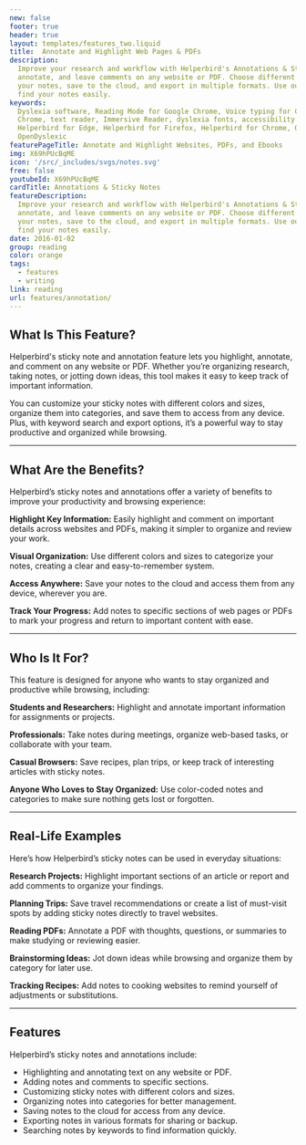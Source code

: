 ```yaml
---
new: false
footer: true
header: true
layout: templates/features_two.liquid
title:  Annotate and Highlight Web Pages & PDFs
description:
  Improve your research and workflow with Helperbird's Annotations & Sticky Notes. Highlight,
  annotate, and leave comments on any website or PDF. Choose different colors and sizes, organize
  your notes, save to the cloud, and export in multiple formats. Use our robust search function to
  find your notes easily.
keywords:
  Dyslexia software, Reading Mode for Google Chrome, Voice typing for Chrome, Text to speech for
  Chrome, text reader, Immersive Reader, dyslexia fonts, accessibility software, dyslexia software,
  Helperbird for Edge, Helperbird for Firefox, Helperbird for Chrome, Opendyslexic for Chrome,
  OpenDyslexic
featurePageTitle: Annotate and Highlight Websites, PDFs, and Ebooks
img: X69hPUcBqME
icon: '/src/_includes/svgs/notes.svg'
free: false
youtubeId: X69hPUcBqME
cardTitle: Annotations & Sticky Notes
featureDescription:
  Improve your research and workflow with Helperbird's Annotations & Sticky Notes. Highlight,
  annotate, and leave comments on any website or PDF. Choose different colors and sizes, organize
  your notes, save to the cloud, and export in multiple formats. Use our robust search function to
  find your notes easily.
date: 2016-01-02
group: reading
color: orange
tags:
  - features
  - writing
link: reading
url: features/annotation/
---
```


## What Is This Feature?

Helperbird's sticky note and annotation feature lets you highlight, annotate, and comment on any website or PDF. Whether you’re organizing research, taking notes, or jotting down ideas, this tool makes it easy to keep track of important information.

You can customize your sticky notes with different colors and sizes, organize them into categories, and save them to access from any device. Plus, with keyword search and export options, it’s a powerful way to stay productive and organized while browsing.

---

## What Are the Benefits?

Helperbird’s sticky notes and annotations offer a variety of benefits to improve your productivity and browsing experience:


**Highlight Key Information:** Easily highlight and comment on important details across websites and PDFs, making it simpler to organize and review your work.  

**Visual Organization:** Use different colors and sizes to categorize your notes, creating a clear and easy-to-remember system.  

**Access Anywhere:** Save your notes to the cloud and access them from any device, wherever you are.  

**Track Your Progress:** Add notes to specific sections of web pages or PDFs to mark your progress and return to important content with ease.

---

## Who Is It For?

This feature is designed for anyone who wants to stay organized and productive while browsing, including:


**Students and Researchers:** Highlight and annotate important information for assignments or projects.  

**Professionals:** Take notes during meetings, organize web-based tasks, or collaborate with your team.  

**Casual Browsers:** Save recipes, plan trips, or keep track of interesting articles with sticky notes.  

**Anyone Who Loves to Stay Organized:** Use color-coded notes and categories to make sure nothing gets lost or forgotten.

---

## Real-Life Examples

Here’s how Helperbird’s sticky notes can be used in everyday situations:


**Research Projects:** Highlight important sections of an article or report and add comments to organize your findings.  

**Planning Trips:** Save travel recommendations or create a list of must-visit spots by adding sticky notes directly to travel websites.  

**Reading PDFs:** Annotate a PDF with thoughts, questions, or summaries to make studying or reviewing easier.  

**Brainstorming Ideas:** Jot down ideas while browsing and organize them by category for later use.  

**Tracking Recipes:** Add notes to cooking websites to remind yourself of adjustments or substitutions.

---

## Features

Helperbird’s sticky notes and annotations include:  

- Highlighting and annotating text on any website or PDF.  
- Adding notes and comments to specific sections.  
- Customizing sticky notes with different colors and sizes.  
- Organizing notes into categories for better management.  
- Saving notes to the cloud for access from any device.  
- Exporting notes in various formats for sharing or backup.  
- Searching notes by keywords to find information quickly.

